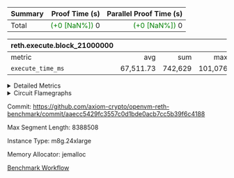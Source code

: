 | Summary | Proof Time (s) | Parallel Proof Time (s) |
|:---|---:|---:|
| Total | <span style='color: green'>(+0 [NaN%])</span> 0 | <span style='color: green'>(+0 [NaN%])</span> 0 |


| reth.execute.block_21000000 |||||
|:---|---:|---:|---:|---:|
|metric|avg|sum|max|min|
| `execute_time_ms     ` |  67,511.73 |  742,629 |  101,076 |  17,922 |



<details>
<summary>Detailed Metrics</summary>

| group | block_number | num_segments |
| --- | --- | --- |
| reth.execute.block_21000000 | 21000000 | 11 | 

| group | block_number | segment | execute_time_ms |
| --- | --- | --- | --- |
| reth.execute.block_21000000 | 21000000 | 0 | 70,401 | 
| reth.execute.block_21000000 | 21000000 | 1 | 69,549 | 
| reth.execute.block_21000000 | 21000000 | 10 | 17,922 | 
| reth.execute.block_21000000 | 21000000 | 2 | 69,102 | 
| reth.execute.block_21000000 | 21000000 | 3 | 19,269 | 
| reth.execute.block_21000000 | 21000000 | 4 | 101,076 | 
| reth.execute.block_21000000 | 21000000 | 5 | 81,943 | 
| reth.execute.block_21000000 | 21000000 | 6 | 85,841 | 
| reth.execute.block_21000000 | 21000000 | 7 | 83,909 | 
| reth.execute.block_21000000 | 21000000 | 8 | 83,271 | 
| reth.execute.block_21000000 | 21000000 | 9 | 60,346 | 

</details>


<details>
<summary>Circuit Flamegraphs</summary>

[![](https://axiom-public-data-sandbox-us-east-1.s3.us-east-1.amazonaws.com/benchmark/github/flamegraphs/reth-aaecc5429fc3557c0d1bde0acb7cc5b39f6c4188-f6eb350ddb097bc8ee1b26c766441b9c9977967d0dcb557bd4da47cd035a6b02/metrics-reth.execute.block_21000000.dsl_ir.opcode.air_name.cells_used.reverse.svg)](https://axiom-public-data-sandbox-us-east-1.s3.us-east-1.amazonaws.com/benchmark/github/flamegraphs/reth-aaecc5429fc3557c0d1bde0acb7cc5b39f6c4188-f6eb350ddb097bc8ee1b26c766441b9c9977967d0dcb557bd4da47cd035a6b02/metrics-reth.execute.block_21000000.dsl_ir.opcode.air_name.cells_used.reverse.svg)
[![](https://axiom-public-data-sandbox-us-east-1.s3.us-east-1.amazonaws.com/benchmark/github/flamegraphs/reth-aaecc5429fc3557c0d1bde0acb7cc5b39f6c4188-f6eb350ddb097bc8ee1b26c766441b9c9977967d0dcb557bd4da47cd035a6b02/metrics-reth.execute.block_21000000.dsl_ir.opcode.air_name.cells_used.svg)](https://axiom-public-data-sandbox-us-east-1.s3.us-east-1.amazonaws.com/benchmark/github/flamegraphs/reth-aaecc5429fc3557c0d1bde0acb7cc5b39f6c4188-f6eb350ddb097bc8ee1b26c766441b9c9977967d0dcb557bd4da47cd035a6b02/metrics-reth.execute.block_21000000.dsl_ir.opcode.air_name.cells_used.svg)
[![](https://axiom-public-data-sandbox-us-east-1.s3.us-east-1.amazonaws.com/benchmark/github/flamegraphs/reth-aaecc5429fc3557c0d1bde0acb7cc5b39f6c4188-f6eb350ddb097bc8ee1b26c766441b9c9977967d0dcb557bd4da47cd035a6b02/metrics-reth.execute.block_21000000.dsl_ir.opcode.frequency.reverse.svg)](https://axiom-public-data-sandbox-us-east-1.s3.us-east-1.amazonaws.com/benchmark/github/flamegraphs/reth-aaecc5429fc3557c0d1bde0acb7cc5b39f6c4188-f6eb350ddb097bc8ee1b26c766441b9c9977967d0dcb557bd4da47cd035a6b02/metrics-reth.execute.block_21000000.dsl_ir.opcode.frequency.reverse.svg)
[![](https://axiom-public-data-sandbox-us-east-1.s3.us-east-1.amazonaws.com/benchmark/github/flamegraphs/reth-aaecc5429fc3557c0d1bde0acb7cc5b39f6c4188-f6eb350ddb097bc8ee1b26c766441b9c9977967d0dcb557bd4da47cd035a6b02/metrics-reth.execute.block_21000000.dsl_ir.opcode.frequency.svg)](https://axiom-public-data-sandbox-us-east-1.s3.us-east-1.amazonaws.com/benchmark/github/flamegraphs/reth-aaecc5429fc3557c0d1bde0acb7cc5b39f6c4188-f6eb350ddb097bc8ee1b26c766441b9c9977967d0dcb557bd4da47cd035a6b02/metrics-reth.execute.block_21000000.dsl_ir.opcode.frequency.svg)

</details>


Commit: https://github.com/axiom-crypto/openvm-reth-benchmark/commit/aaecc5429fc3557c0d1bde0acb7cc5b39f6c4188

Max Segment Length: 8388508

Instance Type: m8g.24xlarge

Memory Allocator: jemalloc

[Benchmark Workflow](https://github.com/axiom-crypto/openvm-reth-benchmark/actions/runs/14674011496)
